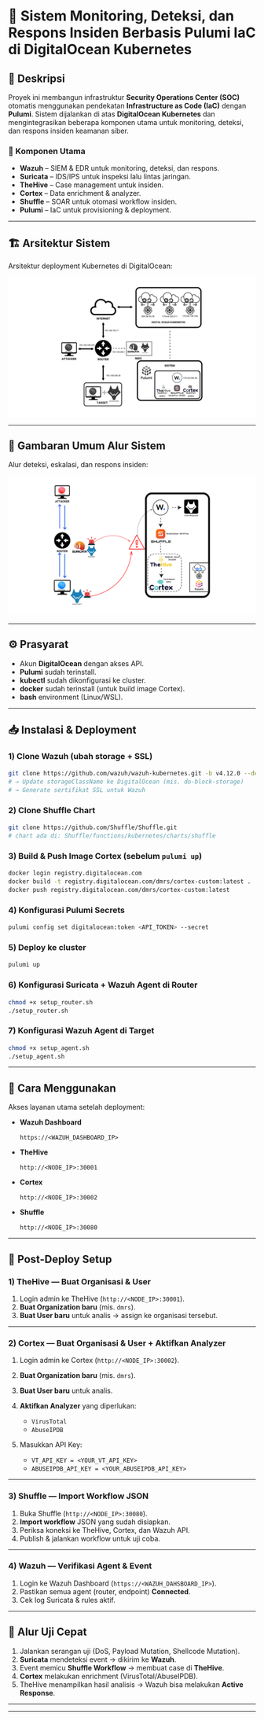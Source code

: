 # 🚨 Sistem Monitoring, Deteksi, dan Respons Insiden  Berbasis Pulumi IaC di DigitalOcean Kubernetes

## 📌 Deskripsi
Proyek ini membangun infrastruktur **Security Operations Center (SOC)** otomatis menggunakan pendekatan **Infrastructure as Code (IaC)** dengan **Pulumi**. Sistem dijalankan di atas **DigitalOcean Kubernetes** dan mengintegrasikan beberapa komponen utama untuk monitoring, deteksi, dan respons insiden keamanan siber.

### 🔑 Komponen Utama
- **Wazuh** – SIEM & EDR untuk monitoring, deteksi, dan respons.  
- **Suricata** – IDS/IPS untuk inspeksi lalu lintas jaringan.  
- **TheHive** – Case management untuk insiden.  
- **Cortex** – Data enrichment & analyzer.  
- **Shuffle** – SOAR untuk otomasi workflow insiden.  
- **Pulumi** – IaC untuk provisioning & deployment.  

---

## 🏗️ Arsitektur Sistem
Arsitektur deployment Kubernetes di DigitalOcean:

![Arsitektur Sistem](/gambar/topologi.png)

---

## 🔄 Gambaran Umum Alur Sistem
Alur deteksi, eskalasi, dan respons insiden:

![Gambaran Umum](/gambar/gambaran.png)

---

## ⚙️ Prasyarat
- Akun **DigitalOcean** dengan akses API.  
- **Pulumi** sudah terinstall.  
- **kubectl** sudah dikonfigurasi ke cluster.  
- **docker** sudah terinstall (untuk build image Cortex).  
- **bash** environment (Linux/WSL).    

---

## 📥 Instalasi & Deployment

### 1) Clone Wazuh (ubah storage + SSL)
```bash
git clone https://github.com/wazuh/wazuh-kubernetes.git -b v4.12.0 --depth=1
# → Update storageClassName ke DigitalOcean (mis. do-block-storage)
# → Generate sertifikat SSL untuk Wazuh
````

### 2) Clone Shuffle Chart

```bash
git clone https://github.com/Shuffle/Shuffle.git
# chart ada di: Shuffle/functions/kubernetes/charts/shuffle
```

### 3) Build & Push Image **Cortex** (sebelum `pulumi up`)
```bash
docker login registry.digitalocean.com
docker build -t registry.digitalocean.com/dmrs/cortex-custom:latest .
docker push registry.digitalocean.com/dmrs/cortex-custom:latest
```

### 4) Konfigurasi Pulumi Secrets

```bash
pulumi config set digitalocean:token <API_TOKEN> --secret
```

### 5) Deploy ke cluster

```bash
pulumi up
```

### 6) Konfigurasi Suricata + Wazuh Agent di Router

```bash
chmod +x setup_router.sh
./setup_router.sh
```

### 7) Konfigurasi Wazuh Agent di Target

```bash
chmod +x setup_agent.sh
./setup_agent.sh
```

---

## 🚀 Cara Menggunakan

Akses layanan utama setelah deployment:

* **Wazuh Dashboard**

  ```
  https://<WAZUH_DASHBOARD_IP>
  ```

* **TheHive**

  ```
  http://<NODE_IP>:30001
  ```

* **Cortex**

  ```
  http://<NODE_IP>:30002
  ```

* **Shuffle**

  ```
  http://<NODE_IP>:30080
  ```

---

## 🔧 Post-Deploy Setup

### 1) TheHive — Buat Organisasi & User

1. Login admin ke TheHive (`http://<NODE_IP>:30001`).
2. **Buat Organization baru** (mis. `dmrs`).
3. **Buat User baru** untuk analis → assign ke organisasi tersebut.

---

### 2) Cortex — Buat Organisasi & User + Aktifkan Analyzer

1. Login admin ke Cortex (`http://<NODE_IP>:30002`).
2. **Buat Organization baru** (mis. `dmrs`).
3. **Buat User baru** untuk analis.
4. **Aktifkan Analyzer** yang diperlukan:

   * `VirusTotal`
   * `AbuseIPDB`
5. Masukkan API Key:

   * `VT_API_KEY = <YOUR_VT_API_KEY>`
   * `ABUSEIPDB_API_KEY = <YOUR_ABUSEIPDB_API_KEY>`

---

### 3) Shuffle — Import Workflow JSON

1. Buka Shuffle (`http://<NODE_IP>:30080`).
2. **Import workflow** JSON yang sudah disiapkan.
3. Periksa koneksi ke TheHive, Cortex, dan Wazuh API.
4. Publish & jalankan workflow untuk uji coba.

---

### 4) Wazuh — Verifikasi Agent & Event

1. Login ke Wazuh Dashboard (`https://<WAZUH_DAHSBOARD_IP>`).
2. Pastikan semua agent (router, endpoint) **Connected**.
3. Cek log Suricata & rules aktif.

---

## 🧪 Alur Uji Cepat

1. Jalankan serangan uji (DoS, Payload Mutation, Shellcode Mutation).
2. **Suricata** mendeteksi event → dikirim ke **Wazuh**.
3. Event memicu **Shuffle Workflow** → membuat case di **TheHive**.
4. **Cortex** melakukan enrichment (VirusTotal/AbuseIPDB).
5. TheHive menampilkan hasil analisis → Wazuh bisa melakukan **Active Response**.

---

---
